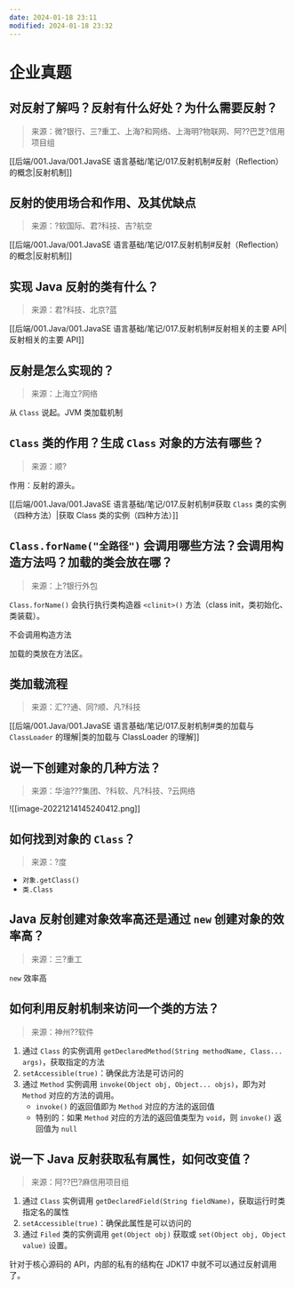 ```yaml
---
date: 2024-01-18 23:11
modified: 2024-01-18 23:32
---
```


# 企业真题

## 对反射了解吗？反射有什么好处？为什么需要反射？

>来源：微?银行、三?重工、上海?和网络、上海明?物联网、阿??巴芝?信用项目组


[[后端/001.Java/001.JavaSE 语言基础/笔记/017.反射机制#反射（Reflection）的概念|反射机制]]

## 反射的使用场合和作用、及其优缺点

>来源：?软国际、君?科技、吉?航空

[[后端/001.Java/001.JavaSE 语言基础/笔记/017.反射机制#反射（Reflection）的概念|反射机制]]

## 实现 Java 反射的类有什么？

>来源：君?科技、北京?蓝

[[后端/001.Java/001.JavaSE 语言基础/笔记/017.反射机制#反射相关的主要 API|反射相关的主要 API]]
## 反射是怎么实现的？

>来源：上海立?网络

从 `Class` 说起。JVM 类加载机制

## `Class` 类的作用？生成 `Class` 对象的方法有哪些？

>来源：顺?

作用：反射的源头。

[[后端/001.Java/001.JavaSE 语言基础/笔记/017.反射机制#获取 `Class` 类的实例（四种方法）|获取 Class 类的实例（四种方法）]]

## `Class.forName("全路径")` 会调用哪些方法？会调用构造方法吗？加载的类会放在哪？

>来源：上?银行外包

`Class.forName()` 会执行执行类构造器 `<clinit>()` 方法（class init，类初始化、类装载）。

不会调用构造方法

加载的类放在方法区。

## 类加载流程

>来源：汇??通、同?顺、凡?科技

[[后端/001.Java/001.JavaSE 语言基础/笔记/017.反射机制#类的加载与 `ClassLoader` 的理解|类的加载与 ClassLoader 的理解]]

## 说一下创建对象的几种方法？

>来源：华油???集团、?科软、凡?科技、?云网络

![[image-20221214145240412.png]]

## 如何找到对象的 `Class`？

>来源：?度

- `对象.getClass()`
- `类.Class`

## Java 反射创建对象效率高还是通过 `new` 创建对象的效率高？

>来源：三?重工

`new` 效率高

## 如何利用反射机制来访问一个类的方法？

>来源：神州??软件


1. 通过 `Class` 的实例调用 `getDeclaredMethod(String methodName, Class... args)`，获取指定的方法
2. `setAccessible(true)`：确保此方法是可访问的
3. 通过 `Method` 实例调用 `invoke(Object obj, Object... objs)`，即为对 `Method` 对应的方法的调用。
	- `invoke()` 的返回值即为 `Method` 对应的方法的返回值  
	- 特别的：如果 `Method` 对应的方法的返回值类型为 `void`，则 `invoke()` 返回值为 `null`

## 说一下 Java 反射获取私有属性，如何改变值？

>来源：阿??巴?麻信用项目组

1. 通过 `Class` 实例调用 `getDeclaredField(String fieldName)`，获取运行时类指定名的属性
2. `setAccessible(true)`：确保此属性是可以访问的  
3. 通过 `Filed` 类的实例调用 `get(Object obj)` 获取或 `set(Object obj, Object value)` 设置。

针对于核心源码的 API，内部的私有的结构在 JDK17 中就不可以通过反射调用了。
